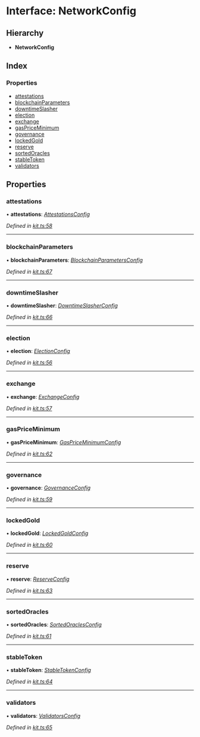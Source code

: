 # Interface: NetworkConfig

## Hierarchy

* **NetworkConfig**

## Index

### Properties

* [attestations](_kit_.networkconfig.md#attestations)
* [blockchainParameters](_kit_.networkconfig.md#blockchainparameters)
* [downtimeSlasher](_kit_.networkconfig.md#downtimeslasher)
* [election](_kit_.networkconfig.md#election)
* [exchange](_kit_.networkconfig.md#exchange)
* [gasPriceMinimum](_kit_.networkconfig.md#gaspriceminimum)
* [governance](_kit_.networkconfig.md#governance)
* [lockedGold](_kit_.networkconfig.md#lockedgold)
* [reserve](_kit_.networkconfig.md#reserve)
* [sortedOracles](_kit_.networkconfig.md#sortedoracles)
* [stableToken](_kit_.networkconfig.md#stabletoken)
* [validators](_kit_.networkconfig.md#validators)

## Properties

###  attestations

• **attestations**: *[AttestationsConfig](_wrappers_attestations_.attestationsconfig.md)*

*Defined in [kit.ts:58](https://github.com/medhak1/celo-monorepo/blob/master/packages/sdk/contractkit/src/kit.ts#L58)*

___

###  blockchainParameters

• **blockchainParameters**: *[BlockchainParametersConfig](_wrappers_blockchainparameters_.blockchainparametersconfig.md)*

*Defined in [kit.ts:67](https://github.com/medhak1/celo-monorepo/blob/master/packages/sdk/contractkit/src/kit.ts#L67)*

___

###  downtimeSlasher

• **downtimeSlasher**: *[DowntimeSlasherConfig](_wrappers_downtimeslasher_.downtimeslasherconfig.md)*

*Defined in [kit.ts:66](https://github.com/medhak1/celo-monorepo/blob/master/packages/sdk/contractkit/src/kit.ts#L66)*

___

###  election

• **election**: *[ElectionConfig](_wrappers_election_.electionconfig.md)*

*Defined in [kit.ts:56](https://github.com/medhak1/celo-monorepo/blob/master/packages/sdk/contractkit/src/kit.ts#L56)*

___

###  exchange

• **exchange**: *[ExchangeConfig](_wrappers_exchange_.exchangeconfig.md)*

*Defined in [kit.ts:57](https://github.com/medhak1/celo-monorepo/blob/master/packages/sdk/contractkit/src/kit.ts#L57)*

___

###  gasPriceMinimum

• **gasPriceMinimum**: *[GasPriceMinimumConfig](_wrappers_gaspriceminimum_.gaspriceminimumconfig.md)*

*Defined in [kit.ts:62](https://github.com/medhak1/celo-monorepo/blob/master/packages/sdk/contractkit/src/kit.ts#L62)*

___

###  governance

• **governance**: *[GovernanceConfig](_wrappers_governance_.governanceconfig.md)*

*Defined in [kit.ts:59](https://github.com/medhak1/celo-monorepo/blob/master/packages/sdk/contractkit/src/kit.ts#L59)*

___

###  lockedGold

• **lockedGold**: *[LockedGoldConfig](_wrappers_lockedgold_.lockedgoldconfig.md)*

*Defined in [kit.ts:60](https://github.com/medhak1/celo-monorepo/blob/master/packages/sdk/contractkit/src/kit.ts#L60)*

___

###  reserve

• **reserve**: *[ReserveConfig](_wrappers_reserve_.reserveconfig.md)*

*Defined in [kit.ts:63](https://github.com/medhak1/celo-monorepo/blob/master/packages/sdk/contractkit/src/kit.ts#L63)*

___

###  sortedOracles

• **sortedOracles**: *[SortedOraclesConfig](_wrappers_sortedoracles_.sortedoraclesconfig.md)*

*Defined in [kit.ts:61](https://github.com/medhak1/celo-monorepo/blob/master/packages/sdk/contractkit/src/kit.ts#L61)*

___

###  stableToken

• **stableToken**: *[StableTokenConfig](_wrappers_stabletokenwrapper_.stabletokenconfig.md)*

*Defined in [kit.ts:64](https://github.com/medhak1/celo-monorepo/blob/master/packages/sdk/contractkit/src/kit.ts#L64)*

___

###  validators

• **validators**: *[ValidatorsConfig](_wrappers_validators_.validatorsconfig.md)*

*Defined in [kit.ts:65](https://github.com/medhak1/celo-monorepo/blob/master/packages/sdk/contractkit/src/kit.ts#L65)*
